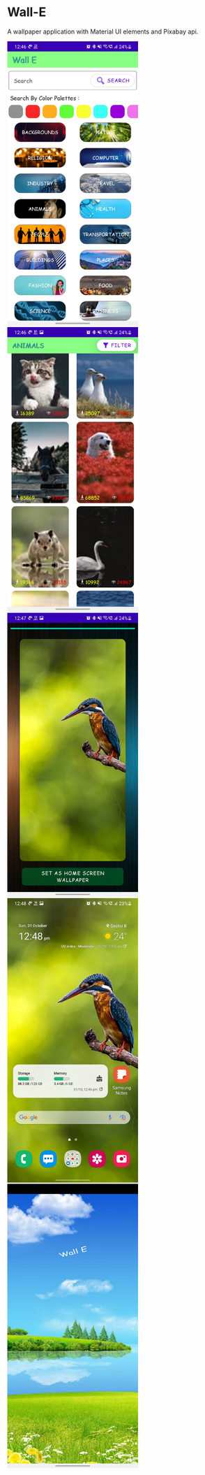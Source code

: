 # Wall-E
A wallpaper application with Material UI elements and Pixabay api.


<img src="https://github.com/ChetanTailor/Wall-E/blob/master/ss/Screenshot_20211031-124621_Wall%20e.jpg"  width="300">
<img src="https://github.com/ChetanTailor/Wall-E/blob/master/ss/Screenshot_20211031-124653_Wall%20e.jpg"  width="300">
<img src="https://github.com/ChetanTailor/Wall-E/blob/master/ss/Screenshot_20211031-124714_Wall%20e.jpg"  width="300">
<img src="https://github.com/ChetanTailor/Wall-E/blob/master/ss/Screenshot_20211031-124800_One%20UI%20Home.jpg"  width="300">
<img src="https://github.com/ChetanTailor/Wall-E/blob/master/ss/Screenshot_20211031-124955_Wall%20e.jpg"  width="300">
